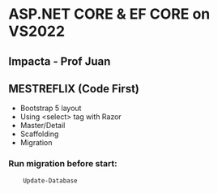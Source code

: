 # ASP.NET CORE & EF CORE on VS2022

## Impacta - Prof Juan
## MESTREFLIX (Code First)

* Bootstrap 5 layout
* Using \<select> tag with Razor
* Master/Detail
* Scaffolding
* Migration

### Run migration before start:

        Update-Database